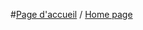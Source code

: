 #[Page d'accueil](https://github.com/gregoiremassot/Site-Web-MEP/wiki/Bienvenue-sur-le-d%C3%A9p%C3%B4t-%22Site-Web-MEP%22-!) / [Home page](https://github.com/gregoiremassot/Site-Web-MEP/wiki/Welcome-to-the-repository-%22Website-MEP%22-!)